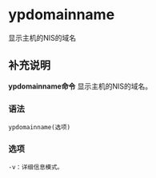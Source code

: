 ypdomainname
===

显示主机的NIS的域名

## 补充说明

**ypdomainname命令** 显示主机的NIS的域名。

###  语法

```
ypdomainname(选项)
```

###  选项

```
-v：详细信息模式。
```


